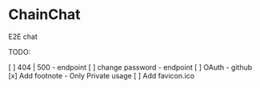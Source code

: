 # ChainChat
E2E chat


TODO:

[ ] 404 | 500 - endpoint
[ ] change password - endpoint
[ ] OAuth - github
[x] Add footnote - Only Private usage
[ ] Add favicon.ico
